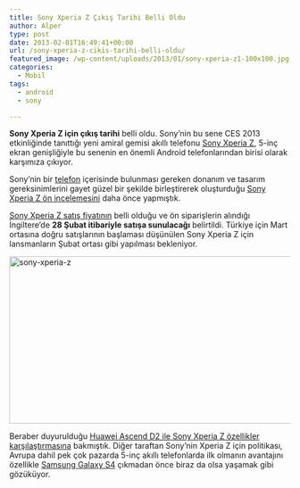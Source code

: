 ```yaml
---
title: Sony Xperia Z Çıkış Tarihi Belli Oldu
author: Alper
type: post
date: 2013-02-01T16:49:41+00:00
url: /sony-xperia-z-cikis-tarihi-belli-oldu/
featured_image: /wp-content/uploads/2013/01/sony-xperia-z1-100x100.jpg
categories:
  - Mobil
tags:
  - android
  - sony

---
```

**Sony Xperia Z için çıkış tarihi** belli oldu. Sony&#8217;nin bu sene CES 2013 etkinliğinde tanıttığı yeni amiral gemisi akıllı telefonu [Sony Xperia Z][1], 5-inç ekran genişliğiyle bu senenin en önemli Android telefonlarından birisi olarak karşımıza çıkıyor.

Sony&#8217;nin bir [telefon][2] içerisinde bulunması gereken donanım ve tasarım gereksinimlerini gayet güzel bir şekilde birleştirerek oluşturduğu [Sony Xperia Z ön incelemesini][3] daha önce yapmıştık.

[Sony Xperia Z satış fiyatının][4] belli olduğu ve ön siparişlerin alındığı İngiltere&#8217;de **28 Şubat itibariyle satışa sunulacağı** belirtildi. Türkiye için Mart ortasına doğru satışlarının başlaması düşünülen Sony Xperia Z için lansmanların Şubat ortası gibi yapılması bekleniyor.

<img class="aligncenter size-full wp-image-10948" alt="sony-xperia-z" src="https://www.murekkep.org/wp-content/uploads/2013/01/sony-xperia-z1.jpg" width="600" height="300" srcset="https://www.murekkep.org/wp-content/uploads/2013/01/sony-xperia-z1.jpg 600w, https://www.murekkep.org/wp-content/uploads/2013/01/sony-xperia-z1-400x200.jpg 400w, https://www.murekkep.org/wp-content/uploads/2013/01/sony-xperia-z1-50x25.jpg 50w, https://www.murekkep.org/wp-content/uploads/2013/01/sony-xperia-z1-125x62.jpg 125w, https://www.murekkep.org/wp-content/uploads/2013/01/sony-xperia-z1-300x150.jpg 300w, https://www.murekkep.org/wp-content/uploads/2013/01/sony-xperia-z1-580x290.jpg 580w" sizes="(max-width: 600px) 100vw, 600px" /> 

Beraber duyurulduğu [Huawei Ascend D2 ile Sony Xperia Z özellikler karşılaştırmasına][5] bakmıştık. Diğer taraftan Sony&#8217;nin Xperia Z için politikası, Avrupa dahil pek çok pazarda 5-inç akıllı telefonlarda ilk olmanın avantajını özellikle [Samsung Galaxy S4][6] çıkmadan önce biraz da olsa yaşamak gibi gözüküyor.

 [1]: https://www.murekkep.org/telefon/sony-xperia-z "sony xperia z"
 [2]: https://www.murekkep.org/telefon "telefon"
 [3]: https://www.murekkep.org/sony-xperia-z-on-inceleme-ces-2013-10599 "sony xperia z inceleme"
 [4]: https://www.murekkep.org/sony-xperia-z-satis-fiyati-belli-oldu-10945
 [5]: https://www.murekkep.org/sony-xperia-z-vs-huawei-ascend-d2-ozellikler-karsilastirmasi-11093
 [6]: https://www.murekkep.org/telefon/samsung-galaxy-s4 "samsung galaxy s4"